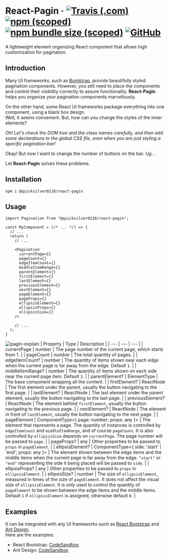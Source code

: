 # React-Pagin &middot; [![Travis (.com)](https://img.shields.io/travis/com/quicksilver0218/react-pagin)](https://app.travis-ci.com/github/Quicksilver0218/React-Pagin) [![npm (scoped)](https://img.shields.io/npm/v/@quicksilver0218/react-pagin)](https://www.npmjs.com/package/@quicksilver0218/react-pagin) [![npm bundle size (scoped)](https://img.shields.io/bundlephobia/min/@quicksilver0218/react-pagin@)](https://bundlephobia.com/package/@quicksilver0218/react-pagin) [![GitHub](https://img.shields.io/github/license/quicksilver0218/react-pagin)](https://github.com/Quicksilver0218/React-Pagin/blob/main/LICENSE)
A lightweight element organizing React component that allows high customization for pagination.

## Introduction
Many UI frameworks, such as [Bootstrap](https://getbootstrap.com), provide beautifully styled pagination components.
However, you still need to place the components and control their visibility correctly to assure functionality.
**React-Pagin** helps you organize your pagination components marvellously.

On the other hand, some React UI frameworks package everything into one component, using a black box design.  
Well, it seems convenient. But, how can you change the styles of the inner elements?

*Oh! Let's check the DOM tree and the class names carefully, and then add some declarations to the global CSS file, even when you are just styling a specific pagination bar!*

Okay! But now I want to change the number of buttons on the bar. *Ug...*

Let **React-Pagin** solves these problems.

## Installation
```
npm i @quicksilver0218/react-pagin
```

## Usage
```tsx
import Pagination from "@quicksilver0218/react-pagin";

const MyComponent = (/* ... */) => {
  // ...
  return (
    // ...
    
    <Pagination
      currentPage={}
      pageCount={}
      edgeItemCount={}
      middleItemRange={}
      parentElement={}
      firstElement={}
      lastElement={}
      previousElement={}
      nextElement={}
      pageElement={}
      pageProps={}
      ellipsisElement={}
      ellipsisProps={}
      ellipsisSize={}
    />
    
    // ...
  );
}
```
![pagin-explain](https://user-images.githubusercontent.com/38100804/134757495-dea32515-964c-4df2-8933-cc22af8f97b6.png)
| Property | Type | Description |
| --- | --- | --- |
| currentPage | number | The page number of the current page, which starts from 1. |
| pageCount | number | The total quantity of pages. |
| edgeItemCount? | number | The quantity of items shown near each edge when the current page is far away from the edge. Default `1`. |
| middleItemRange? | number | The quantity of items shown on each side near the current page item. Default `3`. |
| parentElement? | ElementType | The base component wrapping all the content. |
| firstElement? | ReactNode | The first element under the parent, usually the button navigating to the first page. |
| lastElement? | ReactNode | The last element under the parent element, usually the button navigating to the last page. |
| previousElement? | ReactNode | The element behind `firstElement`, usually the button navigating to the previous page. |
| nextElement? | ReactNode | The element in front of `lastElement`, usually the button navigating to the next page. |
| pageElement | ComponentType<{ page: number; props: any }> | The element that represents a page. The quantity of instances is controlled by `edgeItemCount` and `middleItemRange`, and of course `pageCount`. It is also controlled by `ellipsisSize` depends on `currentPage`. The page number will be passed to `page`. |
| pageProps? | any | Other properties to be passed to `props` in `pageElement`. |
| ellipsisElement? | ComponentType<{ side: 'start' \| 'end'; props: any }> | The element shown between the edge items and the middle items when the current page is far away from the edge. `"start"` or `"end"` representing the side it being placed will be passed to `side`. |
| ellipsisProps? | any | Other properties to be passed to `props` in `ellipsisElement`. |
| ellipsisSize? | number | The size of `ellipsisElement`, measured in times of the size of `pageElement`. It does not affect the visual size of `ellipsisElement`. It is only used to control the quantity of `pageElement` to be shown between the edge items and the middle items. Default `1` if `ellipsisElement` is assigned, otherwise default `0`. |

## Examples
It can be integrated with any UI frameworks such as [React Bootstrap](https://react-bootstrap.github.io) and [Ant Design](https://ant.design).  
Here are the examples:
- React Bootstrap: [CodeSandbox](https://codesandbox.io/s/react-pagin-bootstrap-example-i3or2)
- Ant Design: [CodeSandbox](https://codesandbox.io/s/react-pagin-ant-design-example-hitt9)
